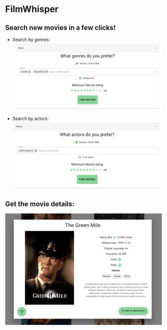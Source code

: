 # FilmWhisper

## Search new movies in a few clicks!
- Search by genres:
![filters_genres.png](media%2Ffilters_genres.png)

- Search by actors:
![filters_actors.png](media%2Ffilters_actors.png)


## Get the movie details:

![movie_card.png](media%2Fmovie_card.png)